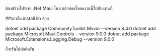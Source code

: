 ต้องสร้างโปรเจค .Net Maui ใหม่
แล้วค่อยโหลดงานนี้ไปทับแทนที่

##อย่าลืม install lib ด้วย

dotnet add package CommunityToolkit.Mvvm --version 8.4.0
dotnet add package Microsoft.Maui.Controls --version 9.0.0
dotnet add package Microsoft.Extensions.Logging.Debug --version 9.0.0

ก็จะรันได้ปกติครับ

